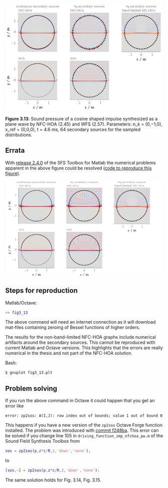 ![Fig 3.13](fig3_13.png)

**Figure 3.13**: Sound pressure of a cosine shaped impulse synthesized as a
plane wave by NFC-HOA (2.45) and WFS (2.57). Parameters: n_k = (0,−1,0),
x_ref = (0,0,0), t = 4.6 ms, 64 secondary sources for the sampled distributions.

## Errata

With [release 2.4.0] of the SFS Toolbox for Matlab the numerical problems
apparent in the above figure could be resolved ([code to reproduce this
figure]). 

![Fig 3.13](fig3_13_errata.png)

[release 2.4.0]: http://dx.doi.org/10.5281/zenodo.846583
[code to reproduce this figure]: https://github.com/hagenw/phd-thesis/tree/sfs-2.4/03_sound_field_errors_and_their_perceptual_relevance/fig3_13

## Steps for reproduction

Matlab/Octave:
```Matlab
>> fig3_13
```
The above command will need an internet connection as it will download mat-files
containing zeroing of Bessel functions of higher orders.

The results for the non-band-limited NFC-HOA graphs include numerical artifacts
around the secondary sources. This cannot be reproduced with current Matlab and
Octave versions. This highlights that the errors are really numerical in the
thesis and not part of the NFC-HOA solution.

Bash:
```Bash
$ gnuplot fig3_13.plt
```

## Problem solving

If you run the above command in Octave it could happen that you get an error
like
```
error: zp2sos: A(I,J): row index out of bounds; value 1 out of bound 0
```
This happens if you have a new version of the `zp2sos` Octave Forge function
installed. The problem was introduced with [commit
f248ba](http://sourceforge.net/p/octave/signal/ci/f248ba3244150e69e576d898161d8a0a8892b7c3/).
This error can be solved if you change line 105 in
`driving_function_imp_nfchoa_pw.m` of the Sound Field Synthesis Toolbox from
```Matlab
sos = zp2sos(p,z*c/R,2,'down','none');
```
to
```Matlab
[sos,~] = zp2sos(p,z*c/R,2,'down','none');
```
The same solution holds for Fig. 3.14, Fig. 3.15.
